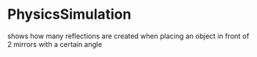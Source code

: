 # PhysicsSimulation
shows how many reflections are created when placing an object
in front of 2 mirrors with a certain angle
